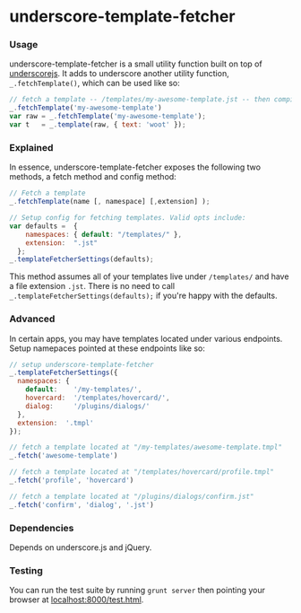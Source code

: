 
# underscore-template-fetcher

### Usage
underscore-template-fetcher is a small utility function built on top of [underscorejs](http://underscorejs.org). It adds to underscore another utility function, `_.fetchTemplate()`, which can be used like so:

```javascript
// fetch a template -- /templates/my-awesome-template.jst -- then compile it
_.fetchTemplate('my-awesome-template')
var raw = _.fetchTemplate('my-awesome-template');
var t   = _.template(raw, { text: 'woot' });
````

### Explained
In essence, underscore-template-fetcher exposes the following two methods, a fetch method and config method: 

```javascript
// Fetch a template
_.fetchTemplate(name [, namespace] [,extension] );

// Setup config for fetching templates. Valid opts include:
var defaults =  {
    namespaces: { default: "/templates/" },
    extension:  ".jst"  
  };
_.templateFetcherSettings(defaults);
````

This method assumes all of your templates live under `/templates/` and have a file extension `.jst`. There is no need to call `_.templateFetcherSettings(defaults);` if you're happy with the defaults.

### Advanced

In certain apps, you may have templates located under various endpoints. Setup namepaces pointed at these endpoints like so:

```javascript
// setup underscore-template-fetcher 
_.templateFetcherSettings({
  namespaces: {
    default:    '/my-templates/',
    hovercard:  '/templates/hovercard/',
    dialog:     '/plugins/dialogs/'
  },
  extension:  '.tmpl'
});

// fetch a template located at "/my-templates/awesome-template.tmpl"
_.fetch('awesome-template')

// fetch a template located at "/templates/hovercard/profile.tmpl"
_.fetch('profile', 'hovercard')

// fetch a template located at "/plugins/dialogs/confirm.jst"
_.fetch('confirm', 'dialog', '.jst')

```` 

### Dependencies

Depends on underscore.js and jQuery.

### Testing

You can run the test suite by running `grunt server` then pointing your browser at [localhost:8000/test.html](localhost:8000/test.html).

